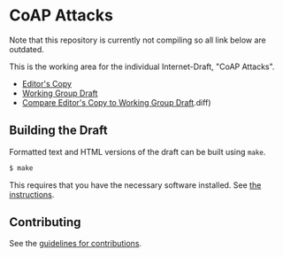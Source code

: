 # CoAP Attacks

Note that this repository is currently not compiling so all link below are outdated.

This is the working area for the individual Internet-Draft, "CoAP Attacks".

* [Editor's Copy](https://EricssonResearch.github.io/coap-actuators/#go.draft-mattsson-core-coap-attacks.html)
* [Working Group Draft](https://tools.ietf.org/html/draft-mattsson-core-coap-attacks)
* [Compare Editor's Copy to Working Group Draft](https://EricssonResearch.github.io/coap-actuators/#go.draft-mattsson-core-coap-attacks).diff)

## Building the Draft

Formatted text and HTML versions of the draft can be built using `make`.

```sh
$ make
```

This requires that you have the necessary software installed.  See
[the instructions](https://github.com/martinthomson/i-d-template/blob/master/doc/SETUP.md).


## Contributing

See the
[guidelines for contributions](https://github.com/EricssonResearch/coap-actuators/blob/master/CONTRIBUTING.md).
